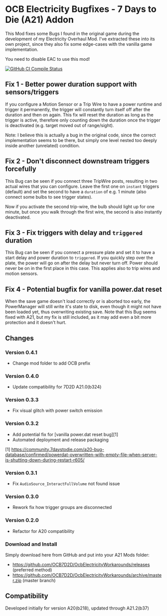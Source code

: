 # OCB Electricity Bugfixes - 7 Days to Die (A21) Addon

This Mod fixes some Bugs I found in the original game during the
development of my Electricity Overhaul Mod. I've extracted these
into its own project, since they also fix some edge-cases with the
vanilla game implementation.

You need to disable EAC to use this mod!

[![GitHub CI Compile Status][4]][3]

[3]: https://github.com/OCB7D2D/OcbElectricityWorkarounds/actions/workflows/ci.yml
[4]: https://github.com/OCB7D2D/OcbElectricityWorkarounds/actions/workflows/ci.yml/badge.svg

## Fix 1 - Better power duration support with sensors/triggers

If you configure a Motion Sensor or a Trip Wire to have a power
runtime and trigger it permanently, the trigger will constantly
turn itself off after the duration and then on again. This fix
will reset the duration as long as the trigger is active,
therefore only counting down the duration once the trigger
is deactivated (e.g. target moved out of range/sight).

Note: I believe this is actually a bug in the original code,
since the correct implementation seems to be there, but simply
one level nested too deeply inside another (unrelated) condition.

## Fix 2 - Don't disconnect downstream triggers forcefully

This Bug can be seen if you connect three TripWire posts, resulting
in two actual wires that you can configure. Leave the first one on
`instant` triggers (default) and set the second to have a `duration`
of e.g. 1 minute (also connect some bulbs to see trigger states).

Now if you activate the second trip-wire, the bulb should light up
for one minute, but once you walk through the first wire, the second
is also instantly deactivated.

## Fix 3 - Fix triggers with delay and `triggered` duration

This Bug can be seen if you connect a pressure plate and set it to
have a start delay and power duration to `triggered`. If you quickly
step over the plate, the power will go on after the delay but never
turn off. Power should never be on in the first place in this case.
This applies also to trip wires and motion sensors.

## Fix 4 - Potential bugfix for vanilla power.dat reset

When the save game doesn't load correctly or is aborted too early,
the PowerManager will still write it's state to disk, even though
it might not have been loaded yet, thus overwriting existing save.
Note that this Bug seems fixed with A21, but my fix is still included,
as it may add even a bit more protection and it doesn't hurt.

## Changes

### Version 0.4.1

- Change mod folder to add OCB prefix

### Version 0.4.0

- Update compatibility for 7D2D A21.0(b324)

### Version 0.3.3

- Fix visual glitch with power switch emission

### Version 0.3.2

- Add potential fix for [vanilla power.dat reset bug][1]
- Automated deployment and release packaging

[1] https://community.7daystodie.com/a20-bug-database/confirmed/powerdat-overwritten-with-empty-file-when-server-is-shutting-down-during-restart-r605/

### Version 0.3.1

- Fix `AudioSource_InteractFullVolume` not found issue

### Version 0.3.0

- Rework fix how trigger groups are disconnected

### Version 0.2.0

- Refactor for A20 compatibility

### Download and Install

Simply download here from GitHub and put into your A21 Mods folder:

- https://github.com/OCB7D2D/OcbElectricityWorkarounds/releases (preferred method)
- https://github.com/OCB7D2D/OcbElectricityWorkarounds/archive/master.zip (master branch)

## Compatibility

Developed initially for version A20(b218), updated through A21.2(b37)
